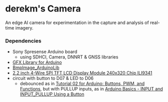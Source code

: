 # derekm's Camera

An edge AI camera for experimentation in the capture and analysis of real-time imagery.

### Dependencies
* Sony Spresense Arduino board
  * using SDHCI, Camera, DNNRT & GNSS libraries
* [GFX Library for Arduino](https://github.com/moononournation/Arduino_GFX)
* [BmpImage_ArduinoLib](https://github.com/YoshinoTaro/BmpImage_ArduinoLib)
* [2.2 inch 4-Wire SPI TFT LCD Display Module 240x320 Chip ILI9341](http://hiletgo.com/ProductDetail/2157050.html)
* circuit with button to D07 & LED to D06
  * debounced as in [Tutorial 02 for Arduino: Buttons, PWM, and Functions](https://youtu.be/_LCCGFSMOr4), but with PULLUP inputs, as in [Arduino Basics - INPUT and INPUT_PULLUP Using a Button](https://youtu.be/JRt3oGPeOWA)
